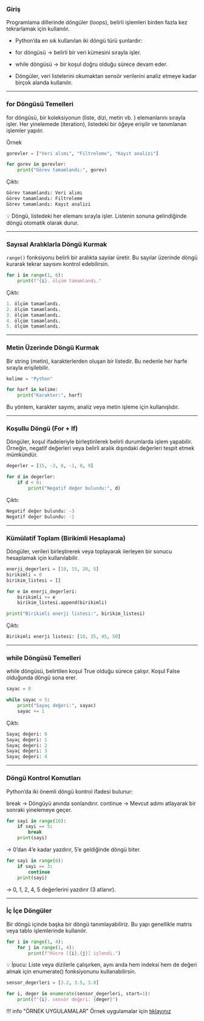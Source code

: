 ### Giriş
Programlama dillerinde döngüler (loops), belirli işlemleri birden fazla kez tekrarlamak için kullanılır.
+ Python’da en sık kullanılan iki döngü türü şunlardır:

+ for döngüsü → belirli bir veri kümesini sırayla işler.

+ while döngüsü → bir koşul doğru olduğu sürece devam eder.

+ Döngüler, veri listelerini okumaktan sensör verilerini analiz etmeye kadar birçok alanda kullanılır.

---
### for Döngüsü Temelleri

for döngüsü, bir koleksiyonun (liste, dizi, metin vb. ) elemanlarını sırayla işler. 
Her yinelemede (iteration), listedeki bir öğeye erişilir ve tanımlanan işlemler yapılır.

Örnek
```python
gorevler = ["Veri alımı", "Filtreleme", "Kayıt analizi"]

for gorev in gorevler:
    print("Görev tamamlandı:", gorev)

```

Çıktı:
```python
Görev tamamlandı: Veri alımı
Görev tamamlandı: Filtreleme
Görev tamamlandı: Kayıt analizi

```

💡 Döngü, listedeki her elemanı sırayla işler.
Listenin sonuna gelindiğinde döngü otomatik olarak durur.

---

### Sayısal Aralıklarla Döngü Kurmak

`range()` fonksiyonu belirli bir aralıkta sayılar üretir.
Bu sayılar üzerinde döngü kurarak tekrar sayısını kontrol edebilirsin.

```python
for i in range(1, 6):
    print(f"{i}. ölçüm tamamlandı."
```

Çıktı:
```python
1. ölçüm tamamlandı.
2. ölçüm tamamlandı.
3. ölçüm tamamlandı.
4. ölçüm tamamlandı.
5. ölçüm tamamlandı.

```

---
### Metin Üzerinde Döngü Kurmak

Bir string (metin), karakterlerden oluşan bir listedir.
Bu nedenle her harfe sırayla erişilebilir.

```python
kelime = "Python"

for harf in kelime:
    print("Karakter:", harf)

```

Bu yöntem, karakter sayımı, analiz veya metin işleme için kullanışlıdır.

---
### Koşullu Döngü (For + If)

Döngüler, koşul ifadeleriyle birleştirilerek belirli durumlarda işlem yapabilir.
Örneğin, negatif değerleri veya belirli aralık dışındaki değerleri tespit etmek mümkündür.

```python
degerler = [15, -3, 8, -1, 0, 9]

for d in degerler:
    if d < 0:
        print("Negatif değer bulundu:", d)

```

Çıktı:

```python
Negatif değer bulundu: -3
Negatif değer bulundu: -1

```

---
### Kümülatif Toplam (Birikimli Hesaplama)

Döngüler, verileri birleştirerek veya toplayarak ilerleyen bir sonucu hesaplamak için kullanılabilir.

```python
enerji_degerleri = [10, 15, 20, 5]
birikimli = 0
birikim_listesi = []

for e in enerji_degerleri:
    birikimli += e
    birikim_listesi.append(birikimli)

print("Birikimli enerji listesi:", birikim_listesi)

```
Çıktı:
```python
Birikimli enerji listesi: [10, 25, 45, 50]

```

---
### while Döngüsü Temelleri

while döngüsü, belirtilen koşul True olduğu sürece çalışır.
Koşul False olduğunda döngü sona erer.

```python
sayac = 0

while sayac < 5:
    print("Sayaç değeri:", sayac)
    sayac += 1

```

Çıktı:
```python
Sayaç değeri: 0
Sayaç değeri: 1
Sayaç değeri: 2
Sayaç değeri: 3
Sayaç değeri: 4

```

---
### Döngü Kontrol Komutları

Python’da iki önemli döngü kontrol ifadesi bulunur:

break → Döngüyü anında sonlandırır.
continue → Mevcut adımı atlayarak bir sonraki yinelemeye geçer.

```python
for sayi in range(10):
    if sayi == 5:
        break
    print(sayi)

```

→ 0’dan 4’e kadar yazdırır, 5’e geldiğinde döngü biter.

```python
for sayi in range(6):
    if sayi == 3:
        continue
    print(sayi)

```
→ 0, 1, 2, 4, 5 değerlerini yazdırır (3 atlanır).


---
### İç İçe Döngüler

Bir döngü içinde başka bir döngü tanımlayabiliriz.
Bu yapı genellikle matris veya tablo işlemlerinde kullanılır.

```python
for i in range(1, 4):
    for j in range(1, 4):
        print(f"Hücre [{i},{j}] işlendi.")

```

💡 İpucu:
Liste veya dizilerle çalışırken, aynı anda hem indeksi hem de değeri almak için enumerate() fonksiyonunu kullanabilirsin.

```python
sensor_degerleri = [3.2, 3.5, 3.8]

for i, deger in enumerate(sensor_degerleri, start=1):
    print(f"{i}. sensör değeri: {deger}")

```

!!! info "ÖRNEK UYGULAMALAR" 
    Örnek uygulamalar için <a href="/orbitlab_python/python-egitimi-konu-anlatim/assets/loops.pdf" target="_blank">tıklayınız</a>